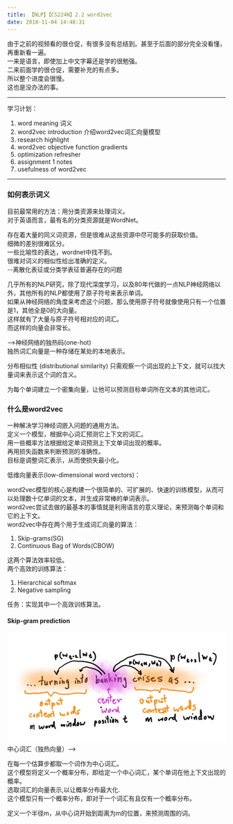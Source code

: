 ```yaml
---
title: 【NLP】【CS224N】2.2 word2vec
date: 2018-11-04 14:48:31
---
```


由于之前的视频看的很仓促，有很多没有总结到。甚至于后面的部分完全没看懂，再重新看一遍。  
一来是语言，即使加上中文字幕还是学的很勉强。    
二来前面学的很仓促，需要补充的有点多。  
所以整个进度会很慢。  
这也是没办法的事。  

---
学习计划：
1. word meaning  词义
2. word2vec introduction  介绍word2vec词汇向量模型
3. research highlight  
4. word2vec objective function gradients
5. optimization refresher
6. assignment 1 notes
7. usefulness of word2vec

---
### 如何表示词义
目前最常用的方法：用分类资源来处理词义。  
对于英语而言，最有名的分类资源就是WordNet。  

存在着大量的同义词资源，但是很难从这些资源中尽可能多的获取价值。  
细微的差别很难区分。  
一些比喻性的表达，wordnet中找不到。  
很难对词义的相似性给出准确的定义。  
--离散化表征或分类学表征普遍存在的问题  

几乎所有的NLP研究，除了现代深度学习，以及80年代做的一点NLP神经网络以外，其他所有的NLP都使用了原子符号来表示单词。  
如果从神经网络的角度来考虑这个问题，那么使用原子符号就像使用只有一个位置是1，其他全是0的大向量。  
这样就有了大量与原子符号相对应的词汇。  
而这样的向量会非常长。  

-->神经网络的独热码(one-hot)  
独热词汇向量是一种存储在某处的本地表示。  


分布相似性  (distributional similarity)
只需观察一个词出现的上下文，就可以找大量词来表示这个词的含义。  

为每个单词建立一个密集向量，让他可以预测目标单词所在文本的其他词汇。  


### 什么是word2vec  
一种解决学习神经词嵌入问题的通用方法。  
定义一个模型，根据中心词汇预测它上下文的词汇。  
用一些概率方法根据给定单词预测上下文单词出现的概率。  
再用损失函数来判断预测的准确性。  
目标是调整词汇表示，从而使损失最小化。  


低维向量表示(low-dimensional word vectors)：  

word2vec模型的核心是构建一个很简单的、可扩展的、快速的训练模型，从而可以处理数十亿单词的文本，并生成非常棒的单词表示。  
word2vec尝试去做的最基本的事情就是利用语言的意义理论，来预测每个单词和它的上下文。  
word2vec中存在两个用于生成词汇向量的算法：  
1. Skip-grams(SG)
2. Continuous Bag of Words(CBOW)

这两个算法效率较低。  
两个高效的训练算法：  
1. Hierarchical softmax
2. Negative sampling  

任务：实现其中一个高效训练算法。  

#### Skip-gram prediction  
![skip-grams](/images/DL-images/cs224n-2-skip-gram.png)  
中心词汇（独热向量）-->

在每一个估算步都取一个词作为中心词汇。  
这个模型将定义一个概率分布，即给定一个中心词汇，某个单词在他上下文出现的概率。  
选取词汇的向量表示,以让概率分布最大化.  
这个模型只有一个概率分布，即对于一个词汇有且仅有一个概率分布。  

定义一个半径m，从中心词开始到距离为m的位置，来预测周围的词。  
